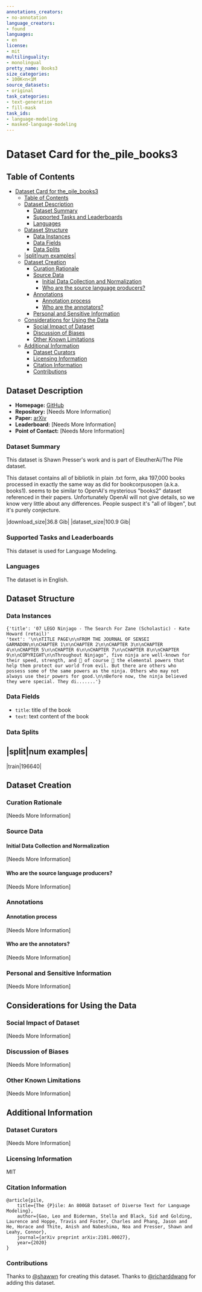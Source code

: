 ```yaml
---
annotations_creators:
- no-annotation
language_creators:
- found
languages:
- en
license:
- mit
multilinguality:
- monolingual
pretty_name: Books3
size_categories:
- 100K<n<1M
source_datasets:
- original
task_categories:
- text-generation
- fill-mask
task_ids:
- language-modeling
- masked-language-modeling
---
```


# Dataset Card for the_pile_books3

## Table of Contents
- [Dataset Card for the_pile_books3](#dataset-card-for-the_pile_books3)
  - [Table of Contents](#table-of-contents)
  - [Dataset Description](#dataset-description)
    - [Dataset Summary](#dataset-summary)
    - [Supported Tasks and Leaderboards](#supported-tasks-and-leaderboards)
    - [Languages](#languages)
  - [Dataset Structure](#dataset-structure)
    - [Data Instances](#data-instances)
    - [Data Fields](#data-fields)
    - [Data Splits](#data-splits)
  - [|split|num examples|](#splitnum-examples)
  - [Dataset Creation](#dataset-creation)
    - [Curation Rationale](#curation-rationale)
    - [Source Data](#source-data)
      - [Initial Data Collection and Normalization](#initial-data-collection-and-normalization)
      - [Who are the source language producers?](#who-are-the-source-language-producers)
    - [Annotations](#annotations)
      - [Annotation process](#annotation-process)
      - [Who are the annotators?](#who-are-the-annotators)
    - [Personal and Sensitive Information](#personal-and-sensitive-information)
  - [Considerations for Using the Data](#considerations-for-using-the-data)
    - [Social Impact of Dataset](#social-impact-of-dataset)
    - [Discussion of Biases](#discussion-of-biases)
    - [Other Known Limitations](#other-known-limitations)
  - [Additional Information](#additional-information)
    - [Dataset Curators](#dataset-curators)
    - [Licensing Information](#licensing-information)
    - [Citation Information](#citation-information)
    - [Contributions](#contributions)

## Dataset Description

- **Homepage:** [GitHub](https://github.com/soskek/bookcorpus/issues/27#issuecomment-716104208)
- **Repository:** [Needs More Information]
- **Paper:** [arXiv](https://arxiv.org/abs/2101.00027)
- **Leaderboard:** [Needs More Information]
- **Point of Contact:** [Needs More Information]

### Dataset Summary

This dataset is Shawn Presser's work and is part of EleutherAi/The Pile dataset. 

This dataset contains all of bibliotik in plain .txt form, aka 197,000 books processed in exactly  the same way as did for bookcorpusopen (a.k.a. books1). seems to be similar to OpenAI's mysterious  "books2" dataset referenced in their papers. Unfortunately OpenAI will not give details, so we know very little about any differences. People suspect it's "all of libgen", but it's purely conjecture.

|download_size|36.8 Gib|
|dataset_size|100.9 Gib|

### Supported Tasks and Leaderboards

This dataset is used for Language Modeling.

### Languages

The dataset is in English.

## Dataset Structure

### Data Instances

```
{'title': '07 LEGO Ninjago - The Search For Zane (Scholastic) - Kate Howard (retail)'
'text': '\n\nTITLE PAGE\n\nFROM THE JOURNAL OF SENSEI GARMADON\n\nCHAPTER 1\n\nCHAPTER 2\n\nCHAPTER 3\n\nCHAPTER 4\n\nCHAPTER 5\n\nCHAPTER 6\n\nCHAPTER 7\n\nCHAPTER 8\n\nCHAPTER 9\n\nCOPYRIGHT\n\nThroughout Ninjago", five ninja are well-known for their speed, strength, and  of course  the elemental powers that help them protect our world from evil. But there are others who possess some of the same powers as the ninja. Others who may not always use their powers for good.\n\nBefore now, the ninja believed they were special. They di.......'}
```

### Data Fields

- `title`: title of the book
- `text`: text content of the book

### Data Splits

|split|num examples|
--------------------------------
|train|196640|

## Dataset Creation

### Curation Rationale

[Needs More Information]

### Source Data

#### Initial Data Collection and Normalization

[Needs More Information]

#### Who are the source language producers?

[Needs More Information]

### Annotations

#### Annotation process

[Needs More Information]

#### Who are the annotators?

[Needs More Information]

### Personal and Sensitive Information

[Needs More Information]

## Considerations for Using the Data

### Social Impact of Dataset

[Needs More Information]

### Discussion of Biases

[Needs More Information]

### Other Known Limitations

[Needs More Information]

## Additional Information

### Dataset Curators

[Needs More Information]

### Licensing Information

MIT

### Citation Information

```
@article{pile,
    title={The {P}ile: An 800GB Dataset of Diverse Text for Language Modeling},
    author={Gao, Leo and Biderman, Stella and Black, Sid and Golding, Laurence and Hoppe, Travis and Foster, Charles and Phang, Jason and He, Horace and Thite, Anish and Nabeshima, Noa and Presser, Shawn and Leahy, Connor},
    journal={arXiv preprint arXiv:2101.00027},
    year={2020}
}
```

### Contributions

Thanks to [@shawwn](https://github.com/shawwn) for creating this dataset.
Thanks to [@richarddwang](https://github.com/richarddwang) for adding this dataset.
